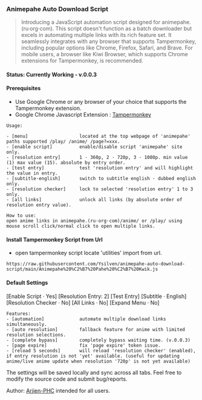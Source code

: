 ### Animepahe Auto Download Script

> Introducing a JavaScript automation script designed for animepahe.(ru·org·com). This script doesn't function as a batch downloader but excels in automating multiple links with its rich feature set. It seamlessly integrates with any browser that supports Tampermonkey, including popular options like Chrome, Firefox, Safari, and Brave. For mobile users, a browser like Kiwi Browser, which supports Chrome extensions for Tampermonkey, is recommended.

#### Status: Currently Working - v.0.0.3

#### Prerequisites
 - Use Google Chrome or any browser of your choice that supports the Tampermonkey extension.
 - Google Chrome Javascript Extension : [Tampermonkey](https://chrome.google.com/webstore/detail/dhdgffkkebhmkfjojejmpbldmpobfkfo)


```
Usage:

- [menu]                   located at the top webpage of 'animepahe' paths supported /play/ /anime/ /page?=xxx.
- [enable script]          enable/disable script 'animepahe' site only.
- [resolution entry]       1 · 360p, 2 · 720p, 3 · 1080p. min value (1) max value (15). absolute by entry order.
- [test entry]             test 'resolution entry' and will highlight the value in entry.
- [subtitle·english]       switch to subtitle english · dubbed english only. 
- [resolution checker]     lock to selected 'resolution entry' 1 to 3 only.
- [all links]              unlock all links (by absolute order of resolution entry value).

How to use:
open anime links in animepahe.(ru·org·com)/anime/ or /play/ using mouse scroll click/normal click to open multiple links.

```
#### Install Tampermonkey Script from Url
- open tampermonkey script locate 'utilities' import from url.
```
https://raw.githubusercontent.com/Ysilven/animepahe-auto-download-script/main/Animepahe%20%C2%B7%20Pahe%20%C2%B7%20Kwik.js
```


#### Default Settings
[Enable Script · Yes]  [Resolution Entry: 2] [Test Entry] [Subtitle · English] [Resolution Checker · No] [All Links · No] [Expand Menu · No]

```
Features:
- [automation]             automate multiple download links simultaneously.
- [auto resolution]        fallback feature for anime with limited resolution selections.
- [complete bypass]        completely bypass waiting time. (v.0.0.3)
- [page expire]            fix 'page expire' token issue.
- [reload 5 seconds]       will reload 'resolution checker' (enabled), if entry resolution is not 'yet' available. (useful for updating anime/live anime update when resolution '720p' is not yet available)

```

The settings will be saved locally and sync across all tabs. Feel free to modify the source code and submit bug/reports.

Author: [Arjien-PHC](https://phcorner.net/members/arjien.1773652/) intended for all users.
